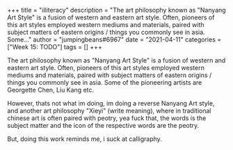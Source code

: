 +++
title = "illiteracy"
description = "The art philosophy known as \"Nanyang Art Style\" is a fusion of western and eastern art style. Often, pioneers of this art styles employed western mediums and materials, paired with subject matters of eastern origins / things you commonly see in asia. Some..."
author = "jumpingbeans#6967"
date = "2021-04-11"
categories = ["Week 15: TODO"]
tags = []
+++

The art philosophy known as "Nanyang Art Style" is a fusion of western and eastern art style. Often, pioneers of this art styles employed western mediums and materials, paired with subject matters of eastern origins / things you commonly see in asia. Some of the pioneering artists are Georgette Chen, Liu Kang etc. 

However, thats not what im doing, im doing a reverse Nanyang Art style, and another art philosophy "Xieyi" (write meaning), where in traditional chinese art is often paired with peotry, yea fuck that, the words is the subject matter and the icon of the respective words are the peotry. 

But, doing this work reminds me, i suck at calligraphy.
